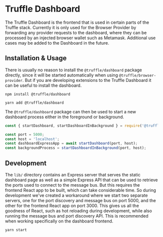 # Truffle Dashboard

The Truffle Dashboard is the frontend that is used in certain parts of the Truffle stack. Currently it is only used for the Browser Provider by forwarding any provider requests to the dashboard, where they can be processed by an injected browser wallet such as Metamask. Additional use cases may be added to the Dashboard in the future.

## Installation & Usage

There is usually no reason to install the `@truffle/dashboard` package directly, since it will be started automatically when using `@truffle/browser-provider`. But if you are developing extensions to the Truffle Dashboard it can be useful to install the dashboard.

```
npm install @truffle/dashboard
```

```
yarn add @truffle/dashboard
```

The `@truffle/dashboard` package can then be used to start a new dashboard process either in the foreground or background.

```js
const { startDashboard, startDashboardInBackground } = require('@truffle/dashboard');

const port = 5000;
const host = 'localhost';
const dashboardExpressApp = await startDashboard(port, host);
const backgroundProcess = startDashboardInBackground(port, host);
```

## Development

The `lib/` directory contains an Express server that serves the static dashboard page as well as a simple Express API that can be used to retrieve the ports used to connect to the message bus. But this requires the frontend React app to be built, which can take considerable time. So during development we've created a workaround where we start two separate servers, one for the port discovery and message bus on port 5000, and the other for the frontend React app on port 3000. This gives us all the goodness of React, such as hot reloading during development, while also running the message bus and port discovery API. This is recommended when working specifically on the dashboard frontend.

```
yarn start
```

